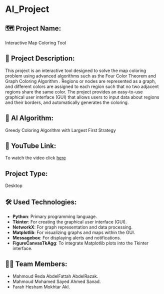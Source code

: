 # AI_Project

## 🗺 Project Name:

Interactive Map Coloring Tool

## 📌 Project Description:

 This project is an interactive tool designed to solve the map coloring problem using 
advanced algorithms such as the Four Color Theorem and Graph Coloring Algorithm . 
Regions or nodes are represented as a graph, and different colors are assigned to each 
region such that no two adjacent regions share the same color. The project provides an 
easy-to-use graphical user interface (GUI) that allows users to input data about regions and 
their borders, and automatically generates the coloring. 

## 🤖 AI Algorithm:

Greedy Coloring Algorithm with Largest First Strategy

## 🎥 YouTube Link:

To watch the video click [here](https://youtu.be/0be3nZzl2_I?si=MVJHDCoZ-O6EuZsl)

## Project Type:

Desktop

## 🛠 Used Technologies:

- **Python**: Primary programming language.
- **Tkinter**: For creating the graphical user interface (GUI).
- **NetworkX**: For graph representation and data processing.
- **Matplotlib**: For visualizing graphs and maps within the GUI.
- **Messagebox**: For displaying alerts and notifications.
- **FigureCanvasTkAgg**: To integrate Matplotlib plots into the Tkinter interface.

## 👨‍💻 Team Members:

- Mahmoud Reda AbdelFattah AbdelRazak.
- Mahmoud Mohamed Sayed Ahmed Sanad.
- Farah Hesham Mokhtar Akl.
